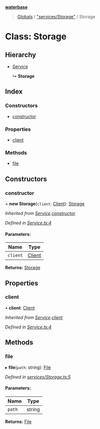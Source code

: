 **[waterbase](../README.md)**

> [Globals](../globals.md) / ["services/Storage"](../modules/_services_storage_.md) / Storage

# Class: Storage

## Hierarchy

- [Service](_service_.service.md)

  ↳ **Storage**

## Index

### Constructors

- [constructor](_services_storage_.storage.md#constructor)

### Properties

- [client](_services_storage_.storage.md#client)

### Methods

- [file](_services_storage_.storage.md#file)

## Constructors

### constructor

\+ **new Storage**(`client`: [Client](_client_.client.md)): [Storage](_services_storage_.storage.md)

_Inherited from [Service](_service_.service.md).[constructor](_service_.service.md#constructor)_

_Defined in [Service.ts:4](https://github.com/sinewtech/waterbase/blob/b0835b6/lib/Service.ts#L4)_

#### Parameters:

| Name     | Type                         |
| -------- | ---------------------------- |
| `client` | [Client](_client_.client.md) |

**Returns:** [Storage](_services_storage_.storage.md)

## Properties

### client

• **client**: [Client](_client_.client.md)

_Inherited from [Service](_service_.service.md).[client](_service_.service.md#client)_

_Defined in [Service.ts:4](https://github.com/sinewtech/waterbase/blob/b0835b6/lib/Service.ts#L4)_

## Methods

### file

▸ **file**(`path`: string): [File](_helpers_file_.file.md)

_Defined in [services/Storage.ts:5](https://github.com/sinewtech/waterbase/blob/b0835b6/lib/services/Storage.ts#L5)_

#### Parameters:

| Name   | Type   |
| ------ | ------ |
| `path` | string |

**Returns:** [File](_helpers_file_.file.md)
